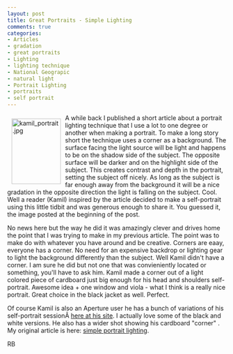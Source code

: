 ```yaml
---
layout: post
title: Great Portraits - Simple Lighting
comments: true
categories:
- Articles
- gradation
- great portraits
- Lighting
- lighting technique
- National Geograpic
- natural light
- Portrait Lighting
- portraits
- self portrait
---
```

<a rel="lightbox" href="/wp-content/uploads/2009/04/kamil_portrait.jpg"><img title="kamil_portrait.jpg" src="/wp-content/uploads/2009/04/.thumbs/.kamil_portrait.jpg" border="0" alt="kamil_portrait.jpg" hspace="10" vspace="10" width="113" height="150" align="left" /></a>A while back I published a short article about a portrait lighting technique that I use a lot to one degree or another when making a portrait. To make a long story short the technique uses a corner as a background. The surface facing the light source will be light and happens to be on the shadow side of the subject. The opposite surface will be darker and on the highlight side of the subject. <!--more-->This creates contrast and depth in the portrait, setting the subject off nicely. As long as the subject is far enough away from the background it will be a nice gradation in the opposite direction the light is falling on the subject. Cool. Well a reader (Kamil) inspired by the article decided to make a self-portrait using this little tidbit and was generous enough to share it. You guessed it, the image posted at the beginning of the post.

No news here but the way he did it was amazingly clever and drives home the point that I was trying to make in my previous article. The point was to make do with whatever you have around and be creative. Corners are eaay, everyone has a corner. No need for an expensive backdrop or lighting gear to light the background differently than the subject. Well Kamil didn't have a corner. I am sure he did but not one that was convieniently located or something, you'll have to ask him. Kamil made a corner out of a light colored piece of cardboard just big enough for his head and shoulders self-portrait. Awesome idea + one window and viola - what I think is a really nice portrait. Great choice in the black jacket as well. Perfect.

Of course Kamil is also an Aperture user he has a bunch of variations of his self-portrait sessionÂ <a href="http://kamil-sladek.de/Convergent_Sight/home/Entries/2009/4/18_Self_Portrait.html">here at his site</a>. I actually love some of the black and white versions. He also has a wider shot showing his cardboard "corner" . My original article is here: <a href="http://photo.rwboyer.com/2008/09/keeping-it-simple/">simple portrait lighting</a>.

RB